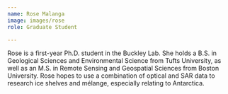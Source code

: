 ```yaml
---
name: Rose Malanga
image: images/rose
role: Graduate Student

---
```


Rose is a first-year Ph.D. student in the Buckley Lab. She holds a B.S. in Geological Sciences and Environmental Science from Tufts University, as well as an M.S. in Remote Sensing and Geospatial Sciences from Boston University. Rose hopes to use a combination of optical and SAR data to research ice shelves and mélange, especially relating to Antarctica. 
